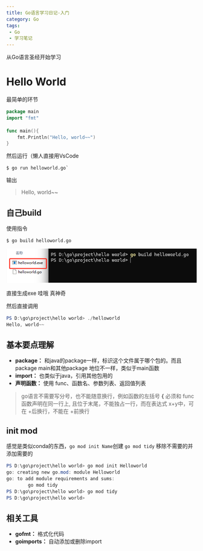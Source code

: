 ```yaml
---
title: Go语言学习日记-入门
category: Go
tags: 
 - Go
 - 学习笔记
---
```

从Go语言圣经开始学习

# Hello World

最简单的环节

```go
package main
import "fmt"

func main(){
	fmt.Println("Hello, world~~")
}
```

然后运行（懒人直接用VsCode

```shell
$ go run helloworld.go`
```

输出

> Hello, world~~

## 自己build

使用指令

```shell
$ go build helloworld.go
```

![1714057364423](../assets/blogimages/2024-04-25-Go语言学习日记-入门/1714057364423.png)

直接生成exe 哇哦 真神奇

然后直接调用

```powershell
PS D:\go\project\hello world> ./helloworld
Hello, world~~
```

## 基本要点理解

- **package：**	和java的package一样，标识这个文件属于哪个包的。而且package main和其他package 地位不一样，类似于main函数
- **import：**		也类似于java，引用其他包用的
- **声明函数：**	使用 func、函数名、参数列表、返回值列表

> go语言不需要写分号，也不能随意换行，例如函数的左括号 **{** 必须和 func函数声明在同一行上,
> 且位于末尾，不能独占一行，而在表达式 x+y中，可在 +后换行，不能在 +前换行

## init mod

感觉是类似conda的东西，`go mod init Name`创建 `go mod tidy` 移除不需要的并添加需要的

```powershell
PS D:\go\project\hello world> go mod init Helloworld
go: creating new go.mod: module Helloworld
go: to add module requirements and sums:
        go mod tidy
PS D:\go\project\hello world> go mod tidy
PS D:\go\project\hello world>
```


## 相关工具

- **gofmt：** 格式化代码
- **goimports：** 自动添加或删除import
